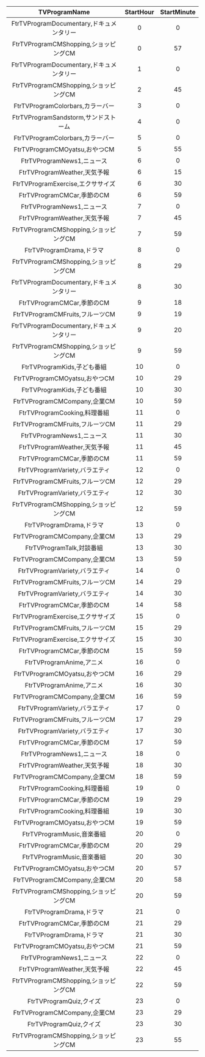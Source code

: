 | TVProgramName | StartHour | StartMinute |
|:--:|:--:|:--:|
| FtrTVProgramDocumentary,ドキュメンタリー | 0 | 0 | 
| FtrTVProgramCMShopping,ショッピングCM | 0 | 57 | 
| FtrTVProgramDocumentary,ドキュメンタリー | 1 | 0 | 
| FtrTVProgramCMShopping,ショッピングCM | 2 | 45 | 
| FtrTVProgramColorbars,カラーバー | 3 | 0 | 
| FtrTVProgramSandstorm,サンドストーム | 4 | 0 | 
| FtrTVProgramColorbars,カラーバー | 5 | 0 | 
| FtrTVProgramCMOyatsu,おやつCM | 5 | 55 | 
| FtrTVProgramNews1,ニュース | 6 | 0 | 
| FtrTVProgramWeather,天気予報 | 6 | 15 | 
| FtrTVProgramExercise,エクササイズ | 6 | 30 | 
| FtrTVProgramCMCar,季節のCM | 6 | 59 | 
| FtrTVProgramNews1,ニュース | 7 | 0 | 
| FtrTVProgramWeather,天気予報 | 7 | 45 | 
| FtrTVProgramCMShopping,ショッピングCM | 7 | 59 | 
| FtrTVProgramDrama,ドラマ | 8 | 0 | 
| FtrTVProgramCMShopping,ショッピングCM | 8 | 29 | 
| FtrTVProgramDocumentary,ドキュメンタリー | 8 | 30 | 
| FtrTVProgramCMCar,季節のCM | 9 | 18 | 
| FtrTVProgramCMFruits,フルーツCM | 9 | 19 | 
| FtrTVProgramDocumentary,ドキュメンタリー | 9 | 20 | 
| FtrTVProgramCMShopping,ショッピングCM | 9 | 59 | 
| FtrTVProgramKids,子ども番組 | 10 | 0 | 
| FtrTVProgramCMOyatsu,おやつCM | 10 | 29 | 
| FtrTVProgramKids,子ども番組 | 10 | 30 | 
| FtrTVProgramCMCompany,企業CM | 10 | 59 | 
| FtrTVProgramCooking,料理番組 | 11 | 0 | 
| FtrTVProgramCMFruits,フルーツCM | 11 | 29 | 
| FtrTVProgramNews1,ニュース | 11 | 30 | 
| FtrTVProgramWeather,天気予報 | 11 | 45 | 
| FtrTVProgramCMCar,季節のCM | 11 | 59 | 
| FtrTVProgramVariety,バラエティ | 12 | 0 | 
| FtrTVProgramCMFruits,フルーツCM | 12 | 29 | 
| FtrTVProgramVariety,バラエティ | 12 | 30 | 
| FtrTVProgramCMShopping,ショッピングCM | 12 | 59 | 
| FtrTVProgramDrama,ドラマ | 13 | 0 | 
| FtrTVProgramCMCompany,企業CM | 13 | 29 | 
| FtrTVProgramTalk,対談番組 | 13 | 30 | 
| FtrTVProgramCMCompany,企業CM | 13 | 59 | 
| FtrTVProgramVariety,バラエティ | 14 | 0 | 
| FtrTVProgramCMFruits,フルーツCM | 14 | 29 | 
| FtrTVProgramVariety,バラエティ | 14 | 30 | 
| FtrTVProgramCMCar,季節のCM | 14 | 58 | 
| FtrTVProgramExercise,エクササイズ | 15 | 0 | 
| FtrTVProgramCMFruits,フルーツCM | 15 | 29 | 
| FtrTVProgramExercise,エクササイズ | 15 | 30 | 
| FtrTVProgramCMCar,季節のCM | 15 | 59 | 
| FtrTVProgramAnime,アニメ | 16 | 0 | 
| FtrTVProgramCMOyatsu,おやつCM | 16 | 29 | 
| FtrTVProgramAnime,アニメ | 16 | 30 | 
| FtrTVProgramCMCompany,企業CM | 16 | 59 | 
| FtrTVProgramVariety,バラエティ | 17 | 0 | 
| FtrTVProgramCMFruits,フルーツCM | 17 | 29 | 
| FtrTVProgramVariety,バラエティ | 17 | 30 | 
| FtrTVProgramCMCar,季節のCM | 17 | 59 | 
| FtrTVProgramNews1,ニュース | 18 | 0 | 
| FtrTVProgramWeather,天気予報 | 18 | 30 | 
| FtrTVProgramCMCompany,企業CM | 18 | 59 | 
| FtrTVProgramCooking,料理番組 | 19 | 0 | 
| FtrTVProgramCMCar,季節のCM | 19 | 29 | 
| FtrTVProgramCooking,料理番組 | 19 | 30 | 
| FtrTVProgramCMOyatsu,おやつCM | 19 | 59 | 
| FtrTVProgramMusic,音楽番組 | 20 | 0 | 
| FtrTVProgramCMCar,季節のCM | 20 | 29 | 
| FtrTVProgramMusic,音楽番組 | 20 | 30 | 
| FtrTVProgramCMOyatsu,おやつCM | 20 | 57 | 
| FtrTVProgramCMCompany,企業CM | 20 | 58 | 
| FtrTVProgramCMShopping,ショッピングCM | 20 | 59 | 
| FtrTVProgramDrama,ドラマ | 21 | 0 | 
| FtrTVProgramCMCar,季節のCM | 21 | 29 | 
| FtrTVProgramDrama,ドラマ | 21 | 30 | 
| FtrTVProgramCMOyatsu,おやつCM | 21 | 59 | 
| FtrTVProgramNews1,ニュース | 22 | 0 | 
| FtrTVProgramWeather,天気予報 | 22 | 45 | 
| FtrTVProgramCMShopping,ショッピングCM | 22 | 59 | 
| FtrTVProgramQuiz,クイズ | 23 | 0 | 
| FtrTVProgramCMCompany,企業CM | 23 | 29 | 
| FtrTVProgramQuiz,クイズ | 23 | 30 | 
| FtrTVProgramCMShopping,ショッピングCM | 23 | 55 | 
